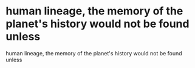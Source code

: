 # human lineage, the memory of the planet's history would not be found unless

human lineage, the memory of the planet's history would not be found unless